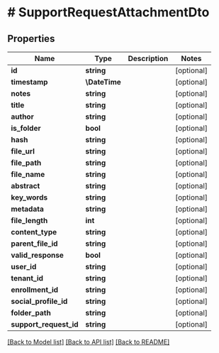# # SupportRequestAttachmentDto

## Properties

Name | Type | Description | Notes
------------ | ------------- | ------------- | -------------
**id** | **string** |  | [optional]
**timestamp** | **\DateTime** |  | [optional]
**notes** | **string** |  | [optional]
**title** | **string** |  | [optional]
**author** | **string** |  | [optional]
**is_folder** | **bool** |  | [optional]
**hash** | **string** |  | [optional]
**file_url** | **string** |  | [optional]
**file_path** | **string** |  | [optional]
**file_name** | **string** |  | [optional]
**abstract** | **string** |  | [optional]
**key_words** | **string** |  | [optional]
**metadata** | **string** |  | [optional]
**file_length** | **int** |  | [optional]
**content_type** | **string** |  | [optional]
**parent_file_id** | **string** |  | [optional]
**valid_response** | **bool** |  | [optional]
**user_id** | **string** |  | [optional]
**tenant_id** | **string** |  | [optional]
**enrollment_id** | **string** |  | [optional]
**social_profile_id** | **string** |  | [optional]
**folder_path** | **string** |  | [optional]
**support_request_id** | **string** |  | [optional]

[[Back to Model list]](../../README.md#models) [[Back to API list]](../../README.md#endpoints) [[Back to README]](../../README.md)
